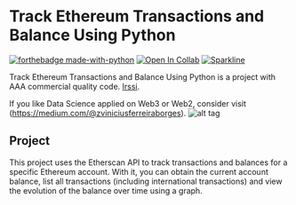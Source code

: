 
# Track Ethereum Transactions and Balance Using Python
[![forthebadge made-with-python](http://ForTheBadge.com/images/badges/made-with-python.svg)](https://www.python.org/) [![Open In Collab](https://colab.research.google.com/assets/colab-badge.svg)](https://colab.research.google.com/github/Naereen/badges) [![Sparkline](https://stars.medv.io/Naereen/badges.svg)](https://stars.medv.io/Naereen/badges)

Track Ethereum Transactions and Balance Using Python is a project with AAA commercial quality code. [Irssi](http://www.irssi.org/).

If you like Data Science applied on Web3 or Web2, consider visit (https://medium.com/@zviniciusferreiraborges).
![alt tag](https://moralis.io/wp-content/uploads/2023/11/Etherscan-website-UI-Showing-block-data-info-1024x529.png)

## Project
This project uses the Etherscan API to track transactions and balances for a specific Ethereum account. With it, you can obtain the current account balance, list all transactions (including international transactions) and view the evolution of the balance over time using a graph.
